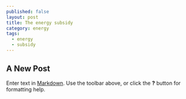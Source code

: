 ```yaml
---
published: false
layout: post
title: The energy subsidy
category: energy
tags:
  - energy
  - subsidy
---
```

## A New Post

Enter text in [Markdown](http://daringfireball.net/projects/markdown/). Use the toolbar above, or click the **?** button for formatting help.
